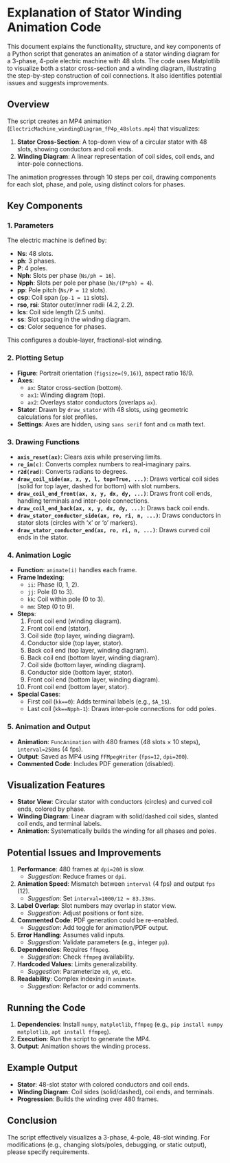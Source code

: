 # Explanation of Stator Winding Animation Code

This document explains the functionality, structure, and key components of a Python script that generates an animation of a stator winding diagram for a 3-phase, 4-pole electric machine with 48 slots. The code uses Matplotlib to visualize both a stator cross-section and a winding diagram, illustrating the step-by-step construction of coil connections. It also identifies potential issues and suggests improvements.

## Overview

The script creates an MP4 animation (`ElectricMachine_windingDiagram_fP4p_48slots.mp4`) that visualizes:
1. **Stator Cross-Section**: A top-down view of a circular stator with 48 slots, showing conductors and coil ends.
2. **Winding Diagram**: A linear representation of coil sides, coil ends, and inter-pole connections.

The animation progresses through 10 steps per coil, drawing components for each slot, phase, and pole, using distinct colors for phases.

## Key Components

### 1. Parameters
The electric machine is defined by:
- **Ns**: 48 slots.
- **ph**: 3 phases.
- **P**: 4 poles.
- **Nph**: Slots per phase (`Ns/ph = 16`).
- **Npph**: Slots per pole per phase (`Ns/(P*ph) = 4`).
- **pp**: Pole pitch (`Ns/P = 12` slots).
- **csp**: Coil span (`pp-1 = 11` slots).
- **rso, rsi**: Stator outer/inner radii (4.2, 2.2).
- **lcs**: Coil side length (2.5 units).
- **ss**: Slot spacing in the winding diagram.
- **cs**: Color sequence for phases.

This configures a double-layer, fractional-slot winding.

### 2. Plotting Setup
- **Figure**: Portrait orientation (`figsize=(9,16)`), aspect ratio 16/9.
- **Axes**:
  - `ax`: Stator cross-section (bottom).
  - `ax1`: Winding diagram (top).
  - `ax2`: Overlays stator conductors (overlaps `ax`).
- **Stator**: Drawn by `draw_stator` with 48 slots, using geometric calculations for slot profiles.
- **Settings**: Axes are hidden, using `sans serif` font and `cm` math text.

### 3. Drawing Functions
- **`axis_reset(ax)`**: Clears axis while preserving limits.
- **`re_im(c)`**: Converts complex numbers to real-imaginary pairs.
- **`r2d(rad)`**: Converts radians to degrees.
- **`draw_coil_side(ax, x, y, l, top=True, ...)`**: Draws vertical coil sides (solid for top layer, dashed for bottom) with slot numbers.
- **`draw_coil_end_front(ax, x, y, dx, dy, ...)`**: Draws front coil ends, handling terminals and inter-pole connections.
- **`draw_coil_end_back(ax, x, y, dx, dy, ...)`**: Draws back coil ends.
- **`draw_stator_conductor_side(ax, ro, ri, n, ...)`**: Draws conductors in stator slots (circles with ‘x’ or ‘o’ markers).
- **`draw_stator_conductor_end(ax, ro, ri, n, ...)`**: Draws curved coil ends in the stator.

### 4. Animation Logic
- **Function**: `animate(i)` handles each frame.
- **Frame Indexing**:
  - `ii`: Phase (0, 1, 2).
  - `jj`: Pole (0 to 3).
  - `kk`: Coil within pole (0 to 3).
  - `mm`: Step (0 to 9).
- **Steps**:
  1. Front coil end (winding diagram).
  2. Front coil end (stator).
  3. Coil side (top layer, winding diagram).
  4. Conductor side (top layer, stator).
  5. Back coil end (top layer, winding diagram).
  6. Back coil end (bottom layer, winding diagram).
  7. Coil side (bottom layer, winding diagram).
  8. Conductor side (bottom layer, stator).
  9. Front coil end (bottom layer, winding diagram).
  10. Front coil end (bottom layer, stator).
- **Special Cases**:
  - First coil (`kk==0`): Adds terminal labels (e.g., `$A_1$`).
  - Last coil (`kk==Npph-1`): Draws inter-pole connections for odd poles.

### 5. Animation and Output
- **Animation**: `FuncAnimation` with 480 frames (48 slots × 10 steps), `interval=250ms` (4 fps).
- **Output**: Saved as MP4 using `FFMpegWriter` (`fps=12`, `dpi=200`).
- **Commented Code**: Includes PDF generation (disabled).

## Visualization Features
- **Stator View**: Circular stator with conductors (circles) and curved coil ends, colored by phase.
- **Winding Diagram**: Linear diagram with solid/dashed coil sides, slanted coil ends, and terminal labels.
- **Animation**: Systematically builds the winding for all phases and poles.

## Potential Issues and Improvements
1. **Performance**: 480 frames at `dpi=200` is slow.
   - *Suggestion*: Reduce frames or `dpi`.
2. **Animation Speed**: Mismatch between `interval` (4 fps) and output `fps` (12).
   - *Suggestion*: Set `interval=1000/12 ≈ 83.33ms`.
3. **Label Overlap**: Slot numbers may overlap in stator view.
   - *Suggestion*: Adjust positions or font size.
4. **Commented Code**: PDF generation could be re-enabled.
   - *Suggestion*: Add toggle for animation/PDF output.
5. **Error Handling**: Assumes valid inputs.
   - *Suggestion*: Validate parameters (e.g., integer `pp`).
6. **Dependencies**: Requires `ffmpeg`.
   - *Suggestion*: Check `ffmpeg` availability.
7. **Hardcoded Values**: Limits generalizability.
   - *Suggestion*: Parameterize `x0`, `y0`, etc.
8. **Readability**: Complex indexing in `animate`.
   - *Suggestion*: Refactor or add comments.

## Running the Code
1. **Dependencies**: Install `numpy`, `matplotlib`, `ffmpeg` (e.g., `pip install numpy matplotlib`, `apt install ffmpeg`).
2. **Execution**: Run the script to generate the MP4.
3. **Output**: Animation shows the winding process.

## Example Output
- **Stator**: 48-slot stator with colored conductors and coil ends.
- **Winding Diagram**: Coil sides (solid/dashed), coil ends, and terminals.
- **Progression**: Builds the winding over 480 frames.

## Conclusion
The script effectively visualizes a 3-phase, 4-pole, 48-slot winding. For modifications (e.g., changing slots/poles, debugging, or static output), please specify requirements.